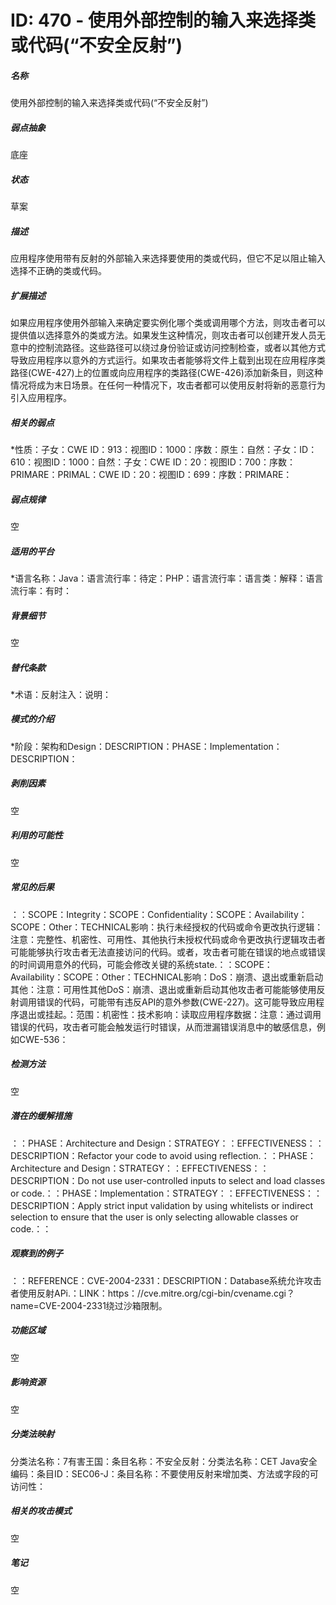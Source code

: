 # ID: 470 - 使用外部控制的输入来选择类或代码(“不安全反射”)
<h5>名称</h5>使用外部控制的输入来选择类或代码(“不安全反射”)
<h5>弱点抽象</h5>底座
<h5>状态</h5>草案
<h5>描述</h5>应用程序使用带有反射的外部输入来选择要使用的类或代码，但它不足以阻止输入选择不正确的类或代码。
<h5>扩展描述</h5>如果应用程序使用外部输入来确定要实例化哪个类或调用哪个方法，则攻击者可以提供值以选择意外的类或方法。如果发生这种情况，则攻击者可以创建开发人员无意中的控制流路径。这些路径可以绕过身份验证或访问控制检查，或者以其他方式导致应用程序以意外的方式运行。如果攻击者能够将文件上载到出现在应用程序类路径(CWE-427)上的位置或向应用程序的类路径(CWE-426)添加新条目，则这种情况将成为末日场景。在任何一种情况下，攻击者都可以使用反射将新的恶意行为引入应用程序。
<h5>相关的弱点</h5>*性质：子女：CWE ID：913：视图ID：1000：序数：原生：自然：子女：ID：610：视图ID：1000：自然：子女：CWE ID：20：视图ID：700：序数：PRIMARE：PRIMAL：CWE ID：20：视图ID：699：序数：PRIMARE：
<h5>弱点规律</h5>空
<h5>适用的平台</h5>*语言名称：Java：语言流行率：待定：PHP：语言流行率：语言类：解释：语言流行率：有时：
<h5>背景细节</h5>空
<h5>替代条款</h5>*术语：反射注入：说明：
<h5>模式的介绍</h5>*阶段：架构和Design：DESCRIPTION：PHASE：Implementation：DESCRIPTION：
<h5>剥削因素</h5>空
<h5>利用的可能性</h5>空
<h5>常见的后果</h5>：：SCOPE：Integrity：SCOPE：Confidentiality：SCOPE：Availability：SCOPE：Other：TECHNICAL影响：执行未经授权的代码或命令更改执行逻辑：注意：完整性、机密性、可用性、其他执行未授权代码或命令更改执行逻辑攻击者可能能够执行攻击者无法直接访问的代码。或者，攻击者可能在错误的地点或错误的时间调用意外的代码，可能会修改关键的系统state.：：SCOPE：Availability：SCOPE：Other：TECHNICAL影响：DoS：崩溃、退出或重新启动其他：注意：可用性其他DoS：崩溃、退出或重新启动其他攻击者可能能够使用反射调用错误的代码，可能带有违反API的意外参数(CWE-227)。这可能导致应用程序退出或挂起。：范围：机密性：技术影响：读取应用程序数据：注意：通过调用错误的代码，攻击者可能会触发运行时错误，从而泄漏错误消息中的敏感信息，例如CWE-536：
<h5>检测方法</h5>空
<h5>潜在的缓解措施</h5>：：PHASE：Architecture and Design：STRATEGY：：EFFECTIVENESS：：DESCRIPTION：Refactor your code to avoid using reflection.：：PHASE：Architecture and Design：STRATEGY：：EFFECTIVENESS：：DESCRIPTION：Do not use user-controlled inputs to select and load classes or code.：：PHASE：Implementation：STRATEGY：：EFFECTIVENESS：：DESCRIPTION：Apply strict input validation by using whitelists or indirect selection to ensure that the user is only selecting allowable classes or code.：：
<h5>观察到的例子</h5>：：REFERENCE：CVE-2004-2331：DESCRIPTION：Database系统允许攻击者使用反射APi.：LINK：https：//cve.mitre.org/cgi-bin/cvename.cgi？name=CVE-2004-2331绕过沙箱限制。
<h5>功能区域</h5>空
<h5>影响资源</h5>空
<h5>分类法映射</h5>分类法名称：7有害王国：条目名称：不安全反射：分类法名称：CET Java安全编码：条目ID：SEC06-J：条目名称：不要使用反射来增加类、方法或字段的可访问性：
<h5>相关的攻击模式</h5>空
<h5>笔记</h5>空

